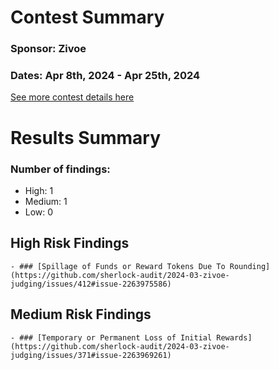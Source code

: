 # <a id='contest-summary'></a>Contest Summary

### Sponsor: Zivoe

### Dates: Apr 8th, 2024 - Apr 25th, 2024

[See more contest details here](https://audits.sherlock.xyz/contests/280)

# <a id='results-summary'></a>Results Summary

### Number of findings:
- High: 1
- Medium: 1
- Low: 0

## High Risk Findings
    - ### [Spillage of Funds or Reward Tokens Due To Rounding](https://github.com/sherlock-audit/2024-03-zivoe-judging/issues/412#issue-2263975586)
## Medium Risk Findings
    - ### [Temporary or Permanent Loss of Initial Rewards](https://github.com/sherlock-audit/2024-03-zivoe-judging/issues/371#issue-2263969261)

